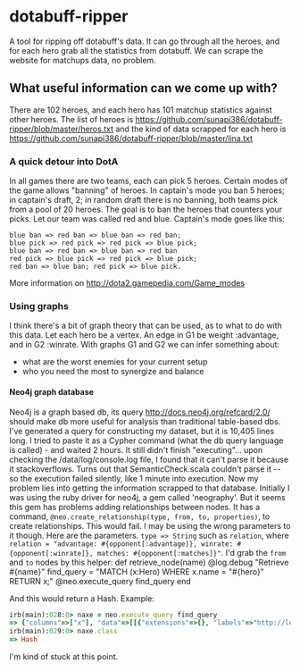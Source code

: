 dotabuff-ripper
===============

A tool for ripping off dotabuff's data. 
It can go through all the heroes, and for each hero grab all the statistics from dotabuff.
We can scrape the website for matchups data, no problem. 

## What useful information can we come up with? 
There are 102 heroes, and each hero has 101 matchup statistics against other heroes. 
The list of heroes is 
    https://github.com/sunapi386/dotabuff-ripper/blob/master/heros.txt
and the kind of data scrapped for each hero is
    https://github.com/sunapi386/dotabuff-ripper/blob/master/lina.txt

### A quick detour into DotA
In all games there are two teams, each can pick 5 heroes. Certain modes of the game allows "banning" of heroes. In captain's mode you ban 5 heroes; in captain's draft, 2; in random draft there is no banning, both teams pick from a pool of 20 heroes. 
The goal is to ban the heroes that counters your picks. Let our team was called red and blue.
Captain's mode goes like this:

    blue ban => red ban => blue ban => red ban;
    blue pick => red pick => red pick => blue pick;
    blue ban => red ban => blue ban => red ban
    red pick => blue pick => red pick => blue pick;
    red ban => blue ban; red pick => blue pick.
    
More information on http://dota2.gamepedia.com/Game_modes

### Using graphs 
I think there's a bit of graph theory that can be used, as to what to do with this data. Let each hero be a vertex. An edge in G1 be weight :advantage, and in G2 :winrate. With graphs G1 and G2 we can infer something about:
- what are the worst enemies for your current setup
- who you need the most to synergize and balance

#### Neo4j graph database
Neo4j is a graph based db, its query http://docs.neo4j.org/refcard/2.0/ should make db more useful for analysis than traditional table-based dbs. I've generated a query for constructing my dataset, but it is 10,405 lines long. I tried to paste it as a Cypher command (what the db query language is called) - and waited 2 hours. It still didn't finish "executing"... upon checking the /data/log/console.log file, I found that it can't parse it because it stackoverflows. Turns out that SemanticCheck.scala couldn't parse it -- so the execution failed silently, like 1 minute into execution. Now my problem lies into getting the information scrapped to that database. Initially I was using the ruby driver for neo4j, a gem called 'neography'. But it seems this gem has problems adding relationships between nodes. It has a command, `@neo.create_relationship(type, from, to, properties)`, to create relationships. This would fail. I may be using the wrong parameters to it though. Here are the parameters. 
`type => String` such as `relation`, where `relation = "advantage: #{opponent[:advantage]}, winrate: #{opponent[:winrate]}, matches: #{opponent[:matches]}"`.
I'd grab the `from` and `to` nodes by this helper: 
	def retrieve_node(name)
		@log.debug "Retrieve #{name}"
		find_query = "MATCH (x:Hero) WHERE x.name = \"#{hero}\" RETURN x;"
		@neo.execute_query find_query
	end

And this would return a Hash. Example:
```ruby
irb(main):028:0> naxe = neo.execute_query find_query
=> {"columns"=>["x"], "data"=>[[{"extensions"=>{}, "labels"=>"http://localhost:7474/db/data/node/12888/labels", "outgoing_relationships"=>"http://localhost:7474/db/data/node/12888/relationships/out", "traverse"=>"http://localhost:7474/db/data/node/12888/traverse/{returnType}", "all_typed_relationships"=>"http://localhost:7474/db/data/node/12888/relationships/all/{-list|&|types}", "self"=>"http://localhost:7474/db/data/node/12888", "property"=>"http://localhost:7474/db/data/node/12888/properties/{key}", "properties"=>"http://localhost:7474/db/data/node/12888/properties", "outgoing_typed_relationships"=>"http://localhost:7474/db/data/node/12888/relationships/out/{-list|&|types}", "incoming_relationships"=>"http://localhost:7474/db/data/node/12888/relationships/in", "create_relationship"=>"http://localhost:7474/db/data/node/12888/relationships", "paged_traverse"=>"http://localhost:7474/db/data/node/12888/paged/traverse/{returnType}{?pageSize,leaseTime}", "all_relationships"=>"http://localhost:7474/db/data/node/12888/relationships/all", "incoming_typed_relationships"=>"http://localhost:7474/db/data/node/12888/relationships/in/{-list|&|types}", "data"=>{"name"=>"axe"}}]]}
irb(main):029:0> naxe.class
=> Hash
```

I'm kind of stuck at this point.